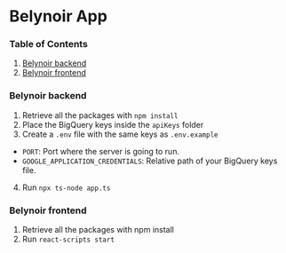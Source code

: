 # Belynoir App

### Table of Contents
1. [Belynoir backend](#belynoir-backend)
2. [Belynoir frontend](#belynoir-frontend)

### Belynoir backend
1. Retrieve all the packages with `npm install`
2. Place the BigQuery keys inside the `apiKeys` folder
3. Create a `.env` file with the same keys as `.env.example`
  * `PORT`: Port where the server is going to run.
  * `GOOGLE_APPLICATION_CREDENTIALS`: Relative path of your BigQuery keys file.
4. Run `npx ts-node app.ts`

### Belynoir frontend
1. Retrieve all the packages with npm install
2. Run `react-scripts start`
